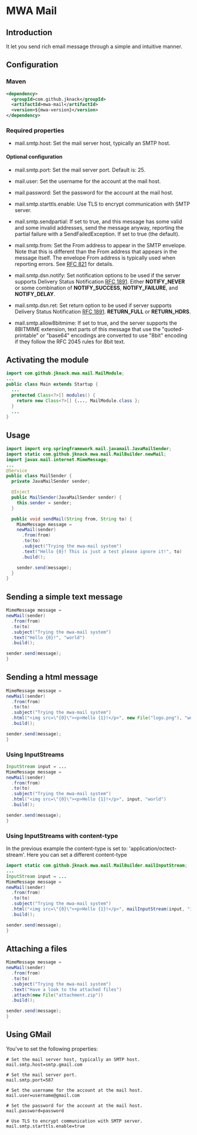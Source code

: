 # MWA Mail

## Introduction
It let you send rich email message through a simple and intuitive manner.

## Configuration
### Maven

```xml
<dependency>
  <groupId>com.github.jknack</groupId>
  <artifactId>mwa-mail</artifactId>
  <version>${mwa-version}</version>
</dependency>
```

### Required properties
* mail.smtp.host: Set the mail server host, typically an SMTP host.

#### Optional configuration
* mail.smtp.port: Set the mail server port. Default is: 25.

* mail.user: Set the username for the account at the mail host.

* mail.password: Set the password for the account at the mail host.

* mail.smtp.starttls.enable: Use TLS to encrypt communication with SMTP server.

* mail.smtp.sendpartial: If set to true, and this message has some valid and
some invalid addresses, send the message anyway, reporting the partial failure
with a SendFailedException. If set to true (the default).

* mail.smtp.from: Set the From address to appear in the SMTP envelope. Note
that this is different than the From address that appears in the message itself.
The envelope From address is typically used when reporting errors.
See [RFC 821](http://www.ietf.org/rfc/rfc821.txt) for details.

* mail.smtp.dsn.notify: Set notification options to be used if the server supports
Delivery Status Notification [RFC 1891](http://www.ietf.org/rfc/rfc1891.txt).
Either **NOTIFY_NEVER** or some combination of **NOTIFY_SUCCESS**, 
**NOTIFY_FAILURE**, and **NOTIFY_DELAY**.

* mail.smtp.dsn.ret: Set return option to be used if server supports
Delivery Status Notification [RFC 1891](http://www.ietf.org/rfc/rfc1891.txt).
**RETURN_FULL** or **RETURN_HDRS**.

* mail.smtp.allow8bitmime: If set to true, and the server supports the
8BITMIME extension, text parts of this message that use the "quoted-printable"
or "base64" encodings are converted to use "8bit" encoding if they follow the
RFC 2045 rules for 8bit text.

## Activating the module

```java
import com.github.jknack.mwa.mail.MailModule;
...
public class Main extends Startup {
  ...
  protected Class<?>[] modules() {
    return new Class<?>[] {..., MailModule.class };
  }
  ...
} 
```

## Usage

```java
import import org.springframework.mail.javamail.JavaMailSender;
import static com.github.jknack.mwa.mail.MailBuilder.newMail;
import javax.mail.internet.MimeMessage;
...
@Service
public class MailSender {
  private JavaMailSender sender;

  @Inject
  public MailSender(JavaMailSender sender) {
    this.sender = sender;
  }

  public void sendMail(String from, String to) {
    MimeMessage message =
    newMail(sender)
      .from(from)
      .to(to)
      .subject("Trying the mwa-mail system")
      .text("Hello {0}! This is just a test please ignore it!", to)
      .build();

    sender.send(message);
  }
}
```

## Sending a simple text message

```java
MimeMessage message =
newMail(sender)
  .from(from)
  .to(to)
  .subject("Trying the mwa-mail system")
  .text("Hello {0}!", "world")
  .build();

sender.send(message);
}
```

## Sending a html message

```java
MimeMessage message =
newMail(sender)
  .from(from)
  .to(to)
  .subject("Trying the mwa-mail system")
  .html("<img src=\"{0}\"><p>Hello {1}!</p>", new File("logo.png"), "world")
  .build();

sender.send(message);
}
```

### Using InputStreams

```java
InputStream input = ...
MimeMessage message =
newMail(sender)
  .from(from)
  .to(to)
  .subject("Trying the mwa-mail system")
  .html("<img src=\"{0}\"><p>Hello {1}!</p>", input, "world")
  .build();

sender.send(message);
}
```

### Using InputStreams with content-type
In the previous example the content-type is set to: 'application/octect-stream'. Here you can set a different content-type

```java
import static com.github.jknack.mwa.mail.MailBuilder.mailInputStream;
...
InputStream input = ...
MimeMessage message =
newMail(sender)
  .from(from)
  .to(to)
  .subject("Trying the mwa-mail system")
  .html("<img src=\"{0}\"><p>Hello {1}!</p>", mailInputStream(input, "image/x-png"), "world")
  .build();

sender.send(message);
}
```

## Attaching a files

```java
MimeMessage message =
newMail(sender)
  .from(from)
  .to(to)
  .subject("Trying the mwa-mail system")
  .text("Have a look to the attached files")
  .attach(new File("attachment.zip"))
  .build();

sender.send(message);
}
```

## Using GMail
You've to set the following properties:

```properties
# Set the mail server host, typically an SMTP host.
mail.smtp.host=smtp.gmail.com

# Set the mail server port.
mail.smtp.port=587

# Set the username for the account at the mail host.
mail.user=username@gmail.com

# Set the password for the account at the mail host.
mail.password=password

# Use TLS to encrypt communication with SMTP server.
mail.smtp.starttls.enable=true

```
